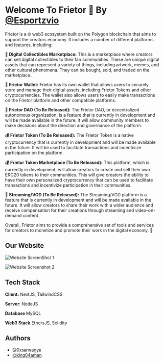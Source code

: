 
# Welcome To Frietor 👋 By [@Esportzvio](https://www.github.com/esportzvio)

Frietor is a 🌐 web3 ecosystem built on the Polygon blockchain that aims to support the creators economy. It includes a number of different platforms and features, including:

**💎 Digital Collectibles Marketplace:** This is a marketplace where creators can sell digital collectibles to their fan communities. These are unique digital assets that can represent a variety of things, including artwork, memes, and other cultural phenomena. They can be bought, sold, and traded on the marketplace.

**💼 Frietor Wallet:** Frietor has its own wallet that allows users to securely store and manage their digital assets, including Frietor Tokens and other cryptocurrencies. The wallet also allows users to easily make transactions on the Frietor platform and other compatible platforms.

**🔮 Frietor DAO (To Be Released):** The Frietor DAO, or decentralized autonomous organization, is a feature that is currently in development and will be made available in the future. It will allow community members to make decisions about the direction and governance of the platform.

**💰 Frietor Token (To Be Released):** The Frietor Token is a native cryptocurrency that is currently in development and will be made available in the future. It will be used to facilitate transactions and incentivize participation on the platform.

**💰 Frietor Token Marketplace (To Be Released):** This platform, which is currently in development, will allow creators to create and sell their own ERC20 tokens to their communities. This will give creators the ability to have their own personalized cryptocurrency that can be used to facilitate transactions and incentivize participation in their communities.

**🎥 Streaming/VOD (To Be Released):** The Streaming/VOD platform is a feature that is currently in development and will be made available in the future. It will allow creators to share their work with a wider audience and receive compensation for their creations through streaming and video-on-demand content.

Overall, Frietor aims to provide a comprehensive set of tools and services for creators to monetize and promote their work in the digital economy. 🚀


## Our Website

![Website ScreenShot 1](https://media.discordapp.net/attachments/1054896029624959078/1055250533809659985/Screen_Shot_2022-12-21_at_11.27.01_PM.png?width=808&height=505)

![Website Screenshot 2](https://media.discordapp.net/attachments/1054896029624959078/1055251243007750304/Screen_Shot_2022-12-21_at_11.31.25_PM.png?width=808&height=505)
## Tech Stack

**Client:** NextJS, TailwindCSS

**Server:** NodeJS

**Database** MySQL

**Web3 Stack** EthersJS, Solidity

## Authors

- [@0xsarwagya](https://www.github.com/0xsarwagya)
- [@king04aman](https://www.github.com/king04aman)

